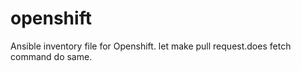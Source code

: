 # openshift
Ansible inventory file for Openshift. let make pull request.does fetch command do same.
